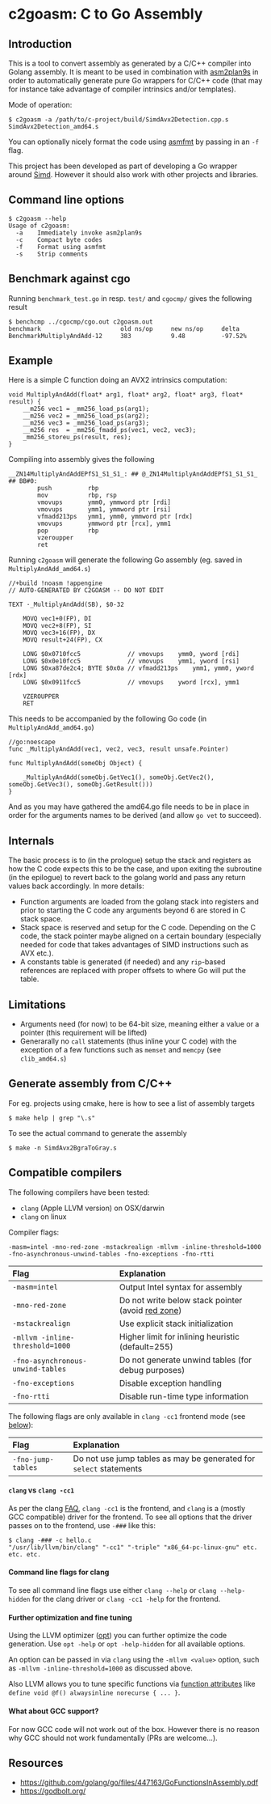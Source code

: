 # c2goasm: C to Go Assembly 

## Introduction

This is a tool to convert assembly as generated by a C/C++ compiler into Golang assembly. It is meant to be used in combination with [asm2plan9s](https://github.com/minio/asm2plan9s) in order to automatically generate pure Go wrappers for C/C++ code (that may for instance take advantage of compiler intrinsics and/or templates).

Mode of operation:
```
$ c2goasm -a /path/to/c-project/build/SimdAvx2Detection.cpp.s SimdAvx2Detection_amd64.s
```

You can optionally nicely format the code using [asmfmt](https://github.com/klauspost/asmfmt) by passing in an `-f` flag. 

This project has been developed as part of developing a Go wrapper around [Simd](https://github.com/ermig1979/Simd). However it should also work with other projects and libraries.

## Command line options
```
$ c2goasm --help
Usage of c2goasm:
  -a	Immediately invoke asm2plan9s
  -c	Compact byte codes
  -f	Format using asmfmt
  -s	Strip comments
```

## Benchmark against cgo

Running `benchmark_test.go` in resp. `test/` and `cgocmp/` gives the following result 

```
$ benchcmp ../cgocmp/cgo.out c2goasm.out 
benchmark                      old ns/op     new ns/op     delta
BenchmarkMultiplyAndAdd-12     383           9.48          -97.52%
```

## Example

Here is a simple C function doing an AVX2 intrinsics computation:
```
void MultiplyAndAdd(float* arg1, float* arg2, float* arg3, float* result) {
    __m256 vec1 = _mm256_load_ps(arg1);
    __m256 vec2 = _mm256_load_ps(arg2);
    __m256 vec3 = _mm256_load_ps(arg3);
    __m256 res  = _mm256_fmadd_ps(vec1, vec2, vec3);
    _mm256_storeu_ps(result, res);
}
```

Compiling into assembly gives the following
```
__ZN14MultiplyAndAddEPfS1_S1_S1_: ## @_ZN14MultiplyAndAddEPfS1_S1_S1_
## BB#0:
        push          rbp
        mov           rbp, rsp
        vmovups       ymm0, ymmword ptr [rdi]
        vmovups       ymm1, ymmword ptr [rsi]
        vfmadd213ps   ymm1, ymm0, ymmword ptr [rdx]
        vmovups       ymmword ptr [rcx], ymm1
        pop           rbp
        vzeroupper
        ret
```

Running `c2goasm` will generate the following Go assembly (eg. saved in `MultiplyAndAdd_amd64.s`)
```
//+build !noasm !appengine
// AUTO-GENERATED BY C2GOASM -- DO NOT EDIT

TEXT ·_MultiplyAndAdd(SB), $0-32

	MOVQ vec1+0(FP), DI
	MOVQ vec2+8(FP), SI
	MOVQ vec3+16(FP), DX
	MOVQ result+24(FP), CX

	LONG $0x0710fcc5             // vmovups    ymm0, yword [rdi]
	LONG $0x0e10fcc5             // vmovups    ymm1, yword [rsi]
	LONG $0xa87de2c4; BYTE $0x0a // vfmadd213ps    ymm1, ymm0, yword [rdx]
	LONG $0x0911fcc5             // vmovups    yword [rcx], ymm1

	VZEROUPPER
	RET
```

This needs to be accompanied by the following Go code (in `MultiplyAndAdd_amd64.go`)
```
//go:noescape
func _MultiplyAndAdd(vec1, vec2, vec3, result unsafe.Pointer)

func MultiplyAndAdd(someObj Object) {

	_MultiplyAndAdd(someObj.GetVec1(), someObj.GetVec2(), someObj.GetVec3(), someObj.GetResult()))
}
```

And as you may have gathered the amd64.go file needs to be in place in order for the arguments names to be derived (and allow `go vet` to succeed).

## Internals

The basic process is to (in the prologue) setup the stack and registers as how the C code expects this to be the case, and upon exiting the subroutine (in the epilogue) to revert back to the golang world and pass any return values back accordingly. In more details:
- Function arguments are loaded from the golang stack into registers and prior to starting the C code any arguments beyond 6 are stored in C stack space.
- Stack space is reserved and setup for the C code. Depending on the C code, the stack pointer maybe aligned on a certain boundary (especially needed for code that takes advantages of SIMD instructions such as AVX etc.).
- A constants table is generated (if needed) and any `rip`-based references are replaced with proper offsets to where Go will put the table. 

## Limitations

- Arguments need (for now) to be 64-bit size, meaning either a value or a pointer (this requirement will be lifted)
- Generarally no `call` statements (thus inline your C code) with the exception of a few functions such as `memset` and `memcpy` (see `clib_amd64.s`)

## Generate assembly from C/C++

For eg. projects using cmake, here is how to see a list of assembly targets
```
$ make help | grep "\.s"
```

To see the actual command to generate the assembly
```
$ make -n SimdAvx2BgraToGray.s
```

## Compatible compilers

The following compilers have been tested:
- `clang` (Apple LLVM version) on OSX/darwin
- `clang` on linux

Compiler flags:
```
-masm=intel -mno-red-zone -mstackrealign -mllvm -inline-threshold=1000 -fno-asynchronous-unwind-tables -fno-exceptions -fno-rtti
```

| Flag                              | Explanation                                        |
|:----------------------------------| :--------------------------------------------------|
| `-masm=intel`                     | Output Intel syntax for assembly                   |
| `-mno-red-zone`                   | Do not write below stack pointer (avoid [red zone](https://en.wikipedia.org/wiki/Red_zone_(computing)))  |
| `-mstackrealign`                  | Use explicit stack initialization                  |
| `-mllvm -inline-threshold=1000`   | Higher limit for inlining heuristic (default=255)  |
| `-fno-asynchronous-unwind-tables` | Do not generate unwind tables (for debug purposes) |
| `-fno-exceptions`                 | Disable exception handling                         |
| `-fno-rtti`                       | Disable run-time type information                  |

The following flags are only available in `clang -cc1` frontend mode (see [below]()):

| Flag                              | Explanation                                                        |
|:----------------------------------| :------------------------------------------------------------------|
| `-fno-jump-tables`                | Do not use jump tables as may be generated for `select` statements |

#### `clang` vs `clang -cc1` 

As per the clang [FAQ](https://clang.llvm.org/docs/FAQ.html#driver), `clang -cc1` is the frontend, and `clang` is a (mostly GCC compatible) driver for the frontend. To see all options that the driver passes on to the frontend, use `-###` like this:

```
$ clang -### -c hello.c
"/usr/lib/llvm/bin/clang" "-cc1" "-triple" "x86_64-pc-linux-gnu" etc. etc. etc.
```

#### Command line flags for clang

To see all command line flags use either `clang --help` or `clang --help-hidden` for the clang driver or `clang -cc1 -help` for the frontend.

#### Further optimization and fine tuning

Using the LLVM optimizer ([opt](http://llvm.org/docs/CommandGuide/opt.html)) you can further optimize the code generation. Use `opt -help` or `opt -help-hidden` for all available options.

An option can be passed in via `clang` using the `-mllvm <value>` option, such as `-mllvm -inline-threshold=1000` as discussed above.

Also LLVM allows you to tune specific functions via [function attributes](http://llvm.org/docs/LangRef.html#function-attributes) like `define void @f() alwaysinline norecurse { ... }`.

#### What about GCC support?

For now GCC code will not work out of the box. However there is no reason why GCC should not work fundamentally (PRs are welcome...).

## Resources

- https://github.com/golang/go/files/447163/GoFunctionsInAssembly.pdf
- https://godbolt.org/
